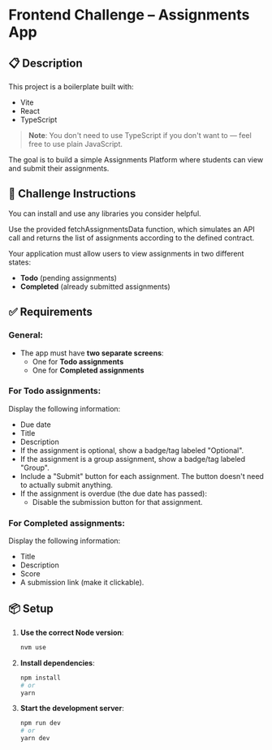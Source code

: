 # Frontend Challenge – Assignments App

## 📋 Description

This project is a boilerplate built with:

- Vite
- React
- TypeScript

> **Note**: You don't need to use TypeScript if you don't want to — feel free to use plain JavaScript.

The goal is to build a simple Assignments Platform where students can view and submit their assignments.

## 🚀 Challenge Instructions

You can install and use any libraries you consider helpful.

Use the provided fetchAssignmentsData function, which simulates an API call and returns the list of assignments according to the defined contract.

Your application must allow users to view assignments in two different states:

- **Todo** (pending assignments)
- **Completed** (already submitted assignments)

## ✅ Requirements

### General:

- The app must have **two separate screens**:
  - One for **Todo assignments**
  - One for **Completed assignments**

### For Todo assignments:

Display the following information:

- Due date
- Title
- Description
- If the assignment is optional, show a badge/tag labeled "Optional".
- If the assignment is a group assignment, show a badge/tag labeled "Group".
- Include a "Submit" button for each assignment. The button doesn't need to actually submit anything.
- If the assignment is overdue (the due date has passed):
  - Disable the submission button for that assignment.

### For Completed assignments:

Display the following information:

- Title
- Description
- Score
- A submission link (make it clickable).

## 📦 Setup

1. **Use the correct Node version**:

   ```bash
   nvm use
   ```

2. **Install dependencies**:

   ```bash
   npm install
   # or
   yarn
   ```

3. **Start the development server**:
   ```bash
   npm run dev
   # or
   yarn dev
   ```
